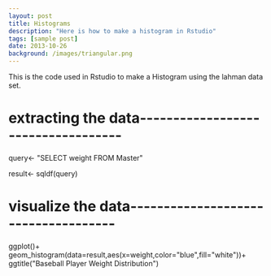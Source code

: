 ```yaml
---
layout: post
title: Histograms
description: "Here is how to make a histogram in Rstudio"
tags: [sample post]
date: 2013-10-26
background: /images/triangular.png
---
```

This is the code used in Rstudio to make a Histogram using the lahman data set. 


 # extracting the data-----------------------------------

query<- "SELECT weight
FROM Master"

result<- sqldf(query)

 # visualize the data------------------------------------

ggplot()+
  geom_histogram(data=result,aes(x=weight,color="blue",fill="white"))+
  ggtitle("Baseball Player Weight Distribution")



